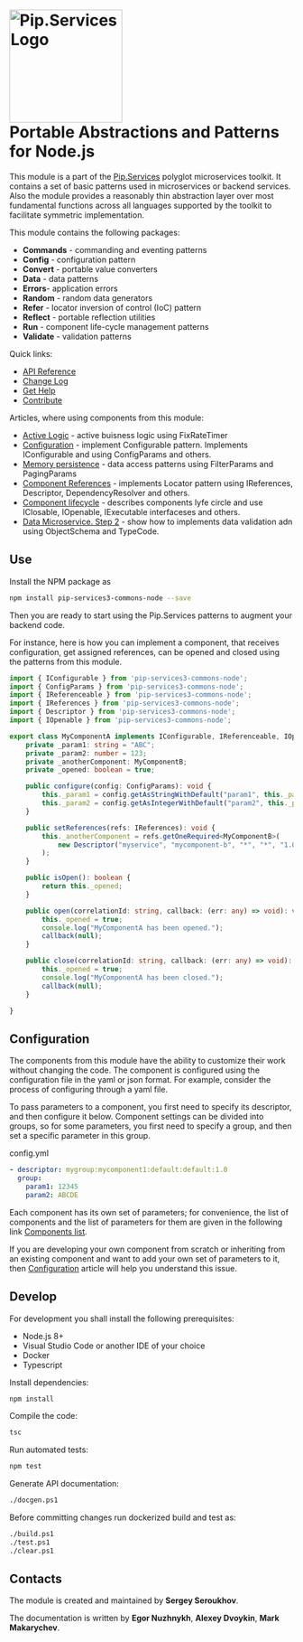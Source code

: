 # <img src="https://uploads-ssl.webflow.com/5ea5d3315186cf5ec60c3ee4/5edf1c94ce4c859f2b188094_logo.svg" alt="Pip.Services Logo" width="200"> <br/> Portable Abstractions and Patterns for Node.js

This module is a part of the [Pip.Services](http://pip.services.org) polyglot microservices toolkit.
It contains a set of basic patterns used in microservices or backend services. Also the module provides a reasonably thin abstraction layer over most fundamental functions across all languages supported by the toolkit to facilitate symmetric implementation.

This module contains the following packages:
- **Commands** - commanding and eventing patterns
- **Config** - configuration pattern
- **Convert** - portable value converters
- **Data** - data patterns
- **Errors**- application errors
- **Random** - random data generators
- **Refer** - locator inversion of control (IoC) pattern
- **Reflect** - portable reflection utilities
- **Run** - component life-cycle management patterns
- **Validate** - validation patterns

<a name="links"></a> Quick links:

* [API Reference](https://pip-services3-node.github.io/pip-services3-commons-node/globals.html)
* [Change Log](CHANGELOG.md)
* [Get Help](https://www.pipservices.org/community/help)
* [Contribute](https://www.pipservices.org/community/contribute)

<a name="articles"></a>Articles, where using components from this module:
* [Active Logic](https://www.pipservices.org/recipies/active-logic) - active buisness logic using FixRateTimer
* [Configuration](https://www.pipservices.org/recipies/configuration) - implement Configurable pattern. Implements IConfigurable and using ConfigParams and others.
* [Memory persistence](https://www.pipservices.org/recipies/memory-persistence) - data access patterns using FilterParams and PagingParams
* [Component References](https://www.pipservices.org/recipies/references) - implements Locator pattern using IReferences, Descriptor, DependencyResolver and others.
* [Component lifecycle](https://www.pipservices.org/recipies/component-lifecycle) - describes components lyfe circle and use IClosable, IOpenable, IExecutable interfaceses and others.
* [Data Microservice. Step 2](https://www.pipservices.org/docs/tutorials/data-microservice/data-objects) - show how to implements data validation adn using ObjectSchema and TypeCode.

## Use

Install the NPM package as
```bash
npm install pip-services3-commons-node --save
```

Then you are ready to start using the Pip.Services patterns to augment your backend code.

For instance, here is how you can implement a component, that receives configuration, get assigned references,
can be opened and closed using the patterns from this module.

```typescript
import { IConfigurable } from 'pip-services3-commons-node';
import { ConfigParams } from 'pip-services3-commons-node';
import { IReferenceable } from 'pip-services3-commons-node';
import { IReferences } from 'pip-services3-commons-node';
import { Descriptor } from 'pip-services3-commons-node';
import { IOpenable } from 'pip-services3-commons-node';

export class MyComponentA implements IConfigurable, IReferenceable, IOpenable {
    private _param1: string = "ABC";
    private _param2: number = 123;
    private _anotherComponent: MyComponentB;
    private _opened: boolean = true;

    public configure(config: ConfigParams): void {
        this._param1 = config.getAsStringWithDefault("param1", this._param1);
        this._param2 = config.getAsIntegerWithDefault("param2", this._param2);
    }

    public setReferences(refs: IReferences): void {
        this._anotherComponent = refs.getOneRequired<MyComponentB>(
            new Descriptor("myservice", "mycomponent-b", "*", "*", "1.0")
        );
    }

    public isOpen(): boolean {
        return this._opened;
    }

    public open(correlationId: string, callback: (err: any) => void): void {
        this._opened = true;
        console.log("MyComponentA has been opened.");
        callback(null);
    }

    public close(correlationId: string, callback: (err: any) => void): void {
        this._opened = true;
        console.log("MyComponentA has been closed.");
        callback(null);
    }

}
```

## Configuration

The components from this module have the ability to customize their work without changing the code.
The component is configured using the configuration file in the yaml or json format.
For example, consider the process of configuring through a yaml file.

To pass parameters to a component, you first need to specify its descriptor, and then configure it below. Component settings can be divided into groups, so for some parameters, you first need to specify a group, and then set a specific parameter in this group.

config.yml

```yml
- descriptor: mygroup:mycomponent1:default:default:1.0
  group:
    param1: 12345
    param2: ABCDE
```

Each component has its own set of parameters; for convenience, the list of components and the list of parameters for them are given in the following link [Components list](CONFIGURATION.md).

If you are developing your own component from scratch or inheriting from an existing component and want to add your own set of parameters to it, then [Configuration](https://www.pipservices.org/recipies/configuration) article will help you understand this issue.

## Develop

For development you shall install the following prerequisites:
* Node.js 8+
* Visual Studio Code or another IDE of your choice
* Docker
* Typescript

Install dependencies:
```bash
npm install
```

Compile the code:
```bash
tsc
```

Run automated tests:
```bash
npm test
```

Generate API documentation:
```bash
./docgen.ps1
```

Before committing changes run dockerized build and test as:
```bash
./build.ps1
./test.ps1
./clear.ps1
```

## Contacts

The module is created and maintained by **Sergey Seroukhov**.

The documentation is written by **Egor Nuzhnykh**, **Alexey Dvoykin**, **Mark Makarychev**.
